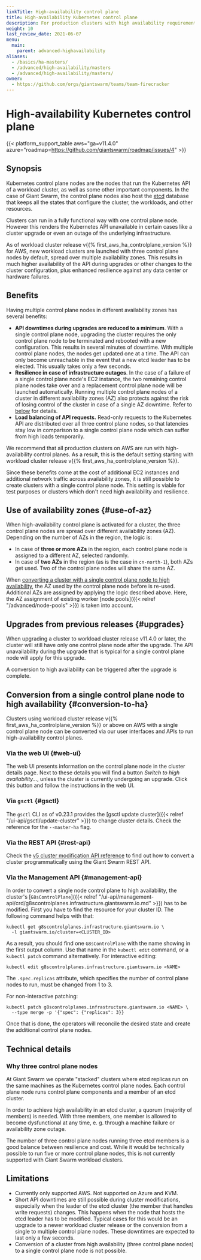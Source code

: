 ```yaml
---
linkTitle: High-availability control plane
title: High-availability Kubernetes control plane
description: For production clusters with high availability requirements, Giant Swarm on AWS enables control planes with three control plane nodes and three etcd replicas spread over multiple availability zones.
weight: 10
last_review_date: 2021-06-07
menu:
  main:
    parent: advanced-highavailability
aliases:
  - /basics/ha-masters/
  - /advanced/high-availability/masters
  - /advanced/high-availability/masters/
owner:
  - https://github.com/orgs/giantswarm/teams/team-firecracker
---
```


# High-availability Kubernetes control plane

{{< platform_support_table aws="ga=v11.4.0" azure="roadmap=https://github.com/giantswarm/roadmap/issues/4" >}}

## Synopsis

Kubernetes control plane nodes are the nodes that run the Kubernetes API of a workload cluster,
as well as some other important components. In the case of Giant Swarm, the control plane nodes
also host the [etcd](https://etcd.io/) database that keeps all the states that configure
the cluster, the workloads, and other resources.

Clusters can run in a fully functional way with one control plane node. However this renders the
Kubernetes API unavailable in certain cases like a cluster upgrade or even an outage of
the underlying infrastructure.

As of workload cluster release v{{% first_aws_ha_controlplane_version %}} for AWS, new workload clusters are launched with three control plane nodes by default, spread over multiple availability zones. This results in much higher availability of the API during upgrades or other changes to the cluster configuration, plus enhanced resilience against any data center or hardware failures.

## Benefits

Having multiple control plane nodes in different availability zones has several benefits:

- **API downtimes during upgrades are reduced to a minimum**. With a single control plane node,
  upgrading the cluster requires the only control plane node to be terminated and rebooted with a new
  configuration. This results in several minutes of downtime. With multiple control plane nodes,
  the nodes get updated one at a time. The API can only become unreachable in the event
  that a new etcd leader has to be elected. This usually takes only a few seconds.
- **Resilience in case of infrastructure outages**. In the case of a failure of a single
  control plane node's EC2 instance, the two remaining control plane nodes take over and a replacement
  control plane node will be launched automatically. Running multiple control plane nodes of a cluster
  in different availability zones (AZ) also protects against
  the risk of losing control of the cluster in case of a single AZ downtime. Refer to
  [below](#use-of-az) for details.
- **Load balancing of API requests.** Read-only requests to the Kubernetes API are distributed over
  all three control plane nodes, so that latencies stay low in comparison to a single control plane
  node which can suffer from high loads temporarily.

We recommend that all production clusters on AWS are run with high-availability
control planes. As a result, this is the default setting starting with
workload cluster release v{{% first_aws_ha_controlplane_version %}}.

Since these benefits come at the cost of additional EC2 instances and
additional network traffic across availability zones, it is still possible to
create clusters with a single control plane node. This setting is viable for test
purposes or clusters which don't need high availability and resilience.

## Use of availability zones {#use-of-az}

When high-availability control plane is activated for a cluster, the three
control plane nodes are spread over different availability zones (AZ). Depending on
the number of AZs in the region, the logic is:

- In case of **three or more AZs** in the region, each control plane node is assigned to a different
  AZ, selected randomly.
- In case of **two AZs** in the region (as is the case in `cn-north-1`), both AZs get used.
  Two of the control plane nodes will share the same AZ.

When [converting a cluster with a single control plane node to high availability](#conversion-to-ha),
the AZ used by the control plane node before is re-used. Additional AZs are assigned
by applying the logic described above. Here, the AZ assignment of existing
worker [node pools]({{< relref "/advanced/node-pools" >}}) is taken into account.

## Upgrades from previous releases {#upgrades}

When upgrading a cluster to workload cluster release v11.4.0 or later, the cluster will still
have only one control plane node after the upgrade. The API unavailability during the
upgrade that is typical for a single control plane node will apply for this upgrade.

A conversion to high availability can be triggered after the upgrade is
complete.

## Conversion from a single control plane node to high availability {#conversion-to-ha}

Clusters using workload cluster release v{{% first_aws_ha_controlplane_version %}} or
above on AWS with a single control plane node can be converted via our user interfaces and APIs to run high-availability control planes.

### Via the web UI {#web-ui}

The web UI presents information on the control plane node in the cluster details page.
Next to these details you will find a button _Switch to high availability…_, unless
the cluster is currently undergoing an upgrade. Click this button and follow
the instructions in the web UI.

### Via `gsctl` {#gsctl}

The `gsctl` CLI as of v0.23.1 provides the
[gsctl update cluster]({{< relref "/ui-api/gsctl/update-cluster" >}}) to change cluster details.
Check the reference for the `--master-ha` flag.

### Via the REST API {#rest-api}

Check the [v5 cluster modification API reference](/api/#operation/modifyClusterV5)
to find out how to convert a cluster programmatically using the Giant Swarm REST API.

### Via the Management API {#management-api}

In order to convert a single node control plane to high availability, the cluster's
[`G8sControlPlane`]({{< relref "/ui-api/management-api/crd/g8scontrolplanes.infrastructure.giantswarm.io.md" >}})
has to be modified. First you have to find the resource for your cluster ID. The
following command helps with that:

```nohighlight
kubectl get g8scontrolplanes.infrastructure.giantswarm.io \
  -l giantswarm.io/cluster=<CLUSTER_ID>
```

As a result, you should find one `G8sControlPlane` with the name showing in the
first output column. Use that name in the `kubectl edit` command, or a
`kubectl patch` command alternatively. For interactive editing:

```nohighlight
kubectl edit g8scontrolplanes.infrastructure.giantswarm.io <NAME>
```

The `.spec.replicas` attribute, which specifies the number of control plane nodes to
run, must be changed from 1 to 3.

For non-interactive patching:

```nohighlight
kubectl patch g8scontrolplanes.infrastructure.giantswarm.io <NAME> \
  --type merge -p '{"spec": {"replicas": 3}}
```

Once that is done, the operators will reconcile the desired state and create the
additional control plane nodes.

## Technical details

### Why three control plane nodes

At Giant Swarm we operate "stacked" clusters where etcd replicas run on the same machines
as the Kubernetes control plane nodes. Each control plane node runs control plane components and a member of
an etcd cluster.

In order to achieve high availability in an etcd cluster, a quorum (majority of members) is
needed. With three members, one member is allowed to become dysfunctional at any time, e. g.
through a machine failure or availability zone outage.

The number of three control plane nodes running three etcd members is a good balance between resilience
and cost. While it would be technically possible to run five or more control plane nodes, this
is not currently supported with Giant Swarm workload clusters.

## Limitations

- Currently only supported AWS. Not supported on Azure and KVM.
- Short API downtimes are still possible during cluster modifications, especially when the leader of the
  etcd cluster (the member that handles write requests) changes. This happens when the node that
  hosts the etcd leader has to be modified. Typical cases for this would be an upgrade to a newer
  workload cluster release or the conversion from a single to multiple control plane nodes. These downtimes are expected to
  last only a few seconds.
- Conversion of a cluster from high availability (three control plane nodes) to a single
  control plane node is not possible.
